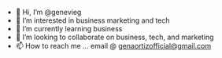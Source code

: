 - 👋 Hi, I’m @genevieg
- 👀 I’m interested in business marketing and tech
- 🌱 I’m currently learning business
- 💞️ I’m looking to collaborate on business, tech, and marketing
- 📫 How to reach me ... email @ genaortizofficial@gmail.com

<!---
genevieg/genevieg is a ✨ special ✨ repository because its `README.md` (this file) appears on your GitHub profile.
You can click the Preview link to take a look at your changes.
--->
